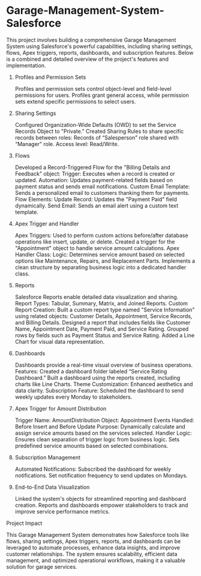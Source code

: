 # Garage-Management-System-Salesforce
This project involves building a comprehensive Garage Management System using Salesforce's powerful capabilities, including sharing settings, flows, Apex triggers, reports, dashboards, and subscription features. Below is a combined and detailed overview of the project's features and implementation.
1. Profiles and Permission Sets

    Profiles and permission sets control object-level and field-level permissions for users.
    Profiles grant general access, while permission sets extend specific permissions to select users.

2. Sharing Settings

    Configured Organization-Wide Defaults (OWD) to set the Service Records Object to "Private."
    Created Sharing Rules to share specific records between roles:
        Records of “Salesperson” role shared with “Manager” role.
        Access level: Read/Write.

3. Flows

    Developed a Record-Triggered Flow for the "Billing Details and Feedback" object:
        Trigger: Executes when a record is created or updated.
        Automation: Updates payment-related fields based on payment status and sends email notifications.
        Custom Email Template: Sends a personalized email to customers thanking them for payments.
    Flow Elements:
        Update Record: Updates the "Payment Paid" field dynamically.
        Send Email: Sends an email alert using a custom text template.

4. Apex Trigger and Handler

    Apex Triggers:
        Used to perform custom actions before/after database operations like insert, update, or delete.
        Created a trigger for the "Appointment" object to handle service amount calculations.
    Apex Handler Class:
        Logic: Determines service amount based on selected options like Maintenance, Repairs, and Replacement Parts.
        Implements a clean structure by separating business logic into a dedicated handler class.

5. Reports

    Salesforce Reports enable detailed data visualization and sharing.
    Report Types:
        Tabular, Summary, Matrix, and Joined Reports.
    Custom Report Creation:
        Built a custom report type named "Service Information" using related objects: Customer Details, Appointment, Service Records, and Billing Details.
        Designed a report that includes fields like Customer Name, Appointment Date, Payment Paid, and Service Rating.
        Grouped rows by fields such as Payment Status and Service Rating.
        Added a Line Chart for visual data representation.

6. Dashboards

    Dashboards provide a real-time visual overview of business operations.
    Features:
        Created a dashboard folder labeled “Service Rating Dashboard.”
        Built a dashboard using the reports created, including charts like Line Charts.
        Theme Customization: Enhanced aesthetics and data clarity.
    Subscription Feature:
        Scheduled the dashboard to send weekly updates every Monday to stakeholders.

7. Apex Trigger for Amount Distribution

    Trigger Name: AmountDistribution
    Object: Appointment
    Events Handled: Before Insert and Before Update
    Purpose:
        Dynamically calculate and assign service amounts based on the services selected.
    Handler Logic:
        Ensures clean separation of trigger logic from business logic.
        Sets predefined service amounts based on selected combinations.

8. Subscription Management

    Automated Notifications:
        Subscribed the dashboard for weekly notifications.
        Set notification frequency to send updates on Mondays.

9. End-to-End Data Visualization

    Linked the system's objects for streamlined reporting and dashboard creation.
    Reports and dashboards empower stakeholders to track and improve service performance metrics.

Project Impact

This Garage Management System demonstrates how Salesforce tools like flows, sharing settings, Apex triggers, reports, and dashboards can be leveraged to automate processes, enhance data insights, and improve customer relationships. The system ensures scalability, efficient data management, and optimized operational workflows, making it a valuable solution for garage services.
